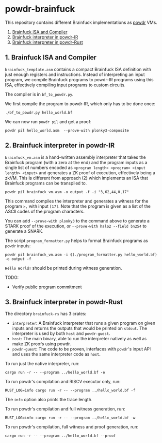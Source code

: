 # powdr-brainfuck

This repository contains different Brainfuck implementations as
[powdr](https://docs.powdr.org/) VMs.

1. [Brainfuck ISA and Compiler](#1-brainfuck-isa-and-compiler)
2. [Brainfuck interpreter in powdr-IR](#2-brainfuck-interpreter-in-powdr-ir)
3. [Brainfuck interpreter in powdr-Rust](#3-brainfuck-interpreter-in-powdr-rust)

## 1. Brainfuck ISA and Compiler

`brainfuck_template.asm` contains a compact Brainfuck ISA definition with just
enough registers and instructions. Instead of interpreting an input program,
we compile Brainfuck programs to powdr-IR programs using this ISA, effectively
compiling input programs to custom circuits.

The compiler is in `bf_to_powdr.py`.

We first compile the program to powdr-IR, which only has to be done once:

```console
./bf_to_powdr.py hello_world.bf
```

We can now run `powdr pil` and get a proof:

```console
powdr pil hello_world.asm  --prove-with plonky3-composite
```

## 2. Brainfuck interpreter in powdr-IR

`brainfuck_vm.asm` is a hand-written assembly interpreter that takes the
Brainfuck program (with a zero at the end) and the program inputs as a single
list of numbers encoded as `<program length> <program> <input length> <input>`
and generates a ZK proof of execution, effectively being a zkVM. This is
different from approach (2) which implements an ISA that Brainfuck programs can
be transpiled to.

```console
powdr pil brainfuck_vm.asm -o output -f -i "3,62,44,0,17"
```

This command compiles the interpreter and generates a witness for the program
`>,` with input `[17]`.  Note that the program is given as a list of the ASCII
codes of the program characters.

You can add `--prove-with plonky3` to the command above to generate a STARK
proof of the execution, or `--prove-with halo2 --field bn254` to generate a
SNARK.

The script `program_formatter.py` helps to format Brainfuck programs as `powdr` inputs:

```console
powdr pil brainfuck_vm.asm -i $(./program_formatter.py hello_world.bf) -o output -f
```

`Hello World!` should be printed during witness generation.

TODO:

- Verify public program commitment

## 3. Brainfuck interpreter in powdr-Rust

The directory `brainfuck-rs` has 3 crates:

- `interpreter`: A Brainfuck interpreter that runs a given program on given
  inputs and returns the outputs that would be printed on `stdout`. The interpreter
  is used by both `host` and `powdr-guest`.
- `host`: The main binary, able to run the interpreter natively as well as make
  ZK proofs using powdr.
- `powdr-guest`: The code to be proven, interfaces with `powdr`'s input API and
  uses the same interpreter code as `host`.

To run just the native interpreter, run:

```console
cargo run -r -- --program ../hello_world.bf -e
```

To run powdr's compilation and RISCV executor only, run:

```console
RUST_LOG=info cargo run -r -- --program ../hello_world.bf -f
```

The `info` option also prints the trace length.

To run powdr's compilation and full witness generation, run:

```console
RUST_LOG=info cargo run -r -- --program ../hello_world.bf -w
```

To run powdr's compilation, full witness and proof generation, run:

```console
cargo run -r -- --program ../hello_world.bf --proof
```
